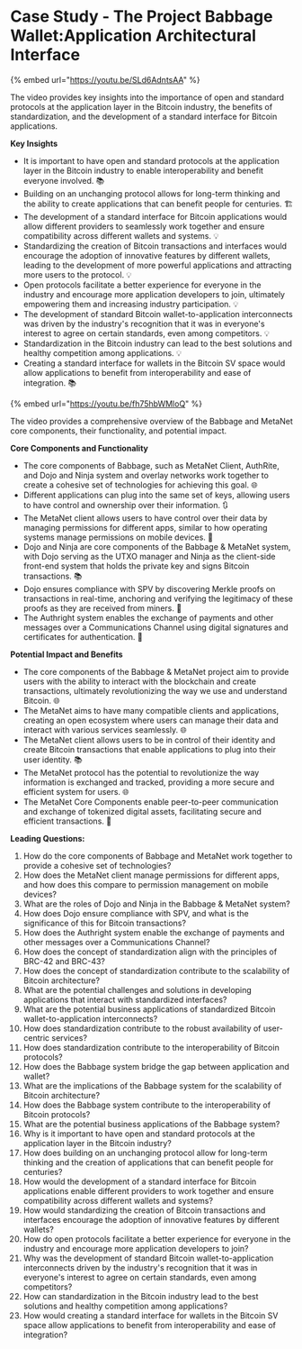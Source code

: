 # Case Study - The Project Babbage Wallet:Application Architectural Interface

{% embed url="https://youtu.be/SLd6AdntsAA" %}

The video provides key insights into the importance of open and standard protocols at the application layer in the Bitcoin industry, the benefits of standardization, and the development of a standard interface for Bitcoin applications.

**Key Insights**

* It is important to have open and standard protocols at the application layer in the Bitcoin industry to enable interoperability and benefit everyone involved. 📚
* Building on an unchanging protocol allows for long-term thinking and the ability to create applications that can benefit people for centuries. 🏗️
* The development of a standard interface for Bitcoin applications would allow different providers to seamlessly work together and ensure compatibility across different wallets and systems. 💡
* Standardizing the creation of Bitcoin transactions and interfaces would encourage the adoption of innovative features by different wallets, leading to the development of more powerful applications and attracting more users to the protocol. 💡
* Open protocols facilitate a better experience for everyone in the industry and encourage more application developers to join, ultimately empowering them and increasing industry participation. 💡
* The development of standard Bitcoin wallet-to-application interconnects was driven by the industry's recognition that it was in everyone's interest to agree on certain standards, even among competitors. 💡
* Standardization in the Bitcoin industry can lead to the best solutions and healthy competition among applications. 💡
* Creating a standard interface for wallets in the Bitcoin SV space would allow applications to benefit from interoperability and ease of integration. 📚

{% embed url="https://youtu.be/fh75hbWMloQ" %}

The video provides a comprehensive overview of the Babbage and MetaNet core components, their functionality, and potential impact.

**Core Components and Functionality**

* The core components of Babbage, such as MetaNet Client, AuthRite, and Dojo and Ninja system and overlay networks work together to create a cohesive set of technologies for achieving this goal. 🌐
* Different applications can plug into the same set of keys, allowing users to have control and ownership over their information. 🔃
* The MetaNet client allows users to have control over their data by managing permissions for different apps, similar to how operating systems manage permissions on mobile devices. 📱
* Dojo and Ninja are core components of the Babbage & MetaNet system, with Dojo serving as the UTXO manager and Ninja as the client-side front-end system that holds the private key and signs Bitcoin transactions. 📚
* Dojo ensures compliance with SPV by discovering Merkle proofs on transactions in real-time, anchoring and verifying the legitimacy of these proofs as they are received from miners. 🔧
* The Authright system enables the exchange of payments and other messages over a Communications Channel using digital signatures and certificates for authentication. 💱

**Potential Impact and Benefits**

* The core components of the Babbage & MetaNet project aim to provide users with the ability to interact with the blockchain and create transactions, ultimately revolutionizing the way we use and understand Bitcoin. 🌐
* The MetaNet aims to have many compatible clients and applications, creating an open ecosystem where users can manage their data and interact with various services seamlessly. 🌐
* The MetaNet client allows users to be in control of their identity and create Bitcoin transactions that enable applications to plug into their user identity. 📚
* The MetaNet protocol has the potential to revolutionize the way information is exchanged and tracked, providing a more secure and efficient system for users. 🌐
* The MetaNet Core Components enable peer-to-peer communication and exchange of tokenized digital assets, facilitating secure and efficient transactions. 💬

**Leading Questions:**

1. How do the core components of Babbage and MetaNet work together to provide a cohesive set of technologies?
2. How does the MetaNet client manage permissions for different apps, and how does this compare to permission management on mobile devices?
3. What are the roles of Dojo and Ninja in the Babbage & MetaNet system?
4. How does Dojo ensure compliance with SPV, and what is the significance of this for Bitcoin transactions?
5. How does the Authright system enable the exchange of payments and other messages over a Communications Channel?
6. How does the concept of standardization align with the principles of BRC-42 and BRC-43?
7. How does the concept of standardization contribute to the scalability of Bitcoin architecture?
8. What are the potential challenges and solutions in developing applications that interact with standardized interfaces?
9. What are the potential business applications of standardized Bitcoin wallet-to-application interconnects?
10. How does standardization contribute to the robust availability of user-centric services?
11. How does standardization contribute to the interoperability of Bitcoin protocols?
12. How does the Babbage system bridge the gap between application and wallet?
13. What are the implications of the Babbage system for the scalability of Bitcoin architecture?
14. How does the Babbage system contribute to the interoperability of Bitcoin protocols?
15. What are the potential business applications of the Babbage system?
16. Why is it important to have open and standard protocols at the application layer in the Bitcoin industry?
17. How does building on an unchanging protocol allow for long-term thinking and the creation of applications that can benefit people for centuries?
18. How would the development of a standard interface for Bitcoin applications enable different providers to work together and ensure compatibility across different wallets and systems?
19. How would standardizing the creation of Bitcoin transactions and interfaces encourage the adoption of innovative features by different wallets?
20. How do open protocols facilitate a better experience for everyone in the industry and encourage more application developers to join?
21. Why was the development of standard Bitcoin wallet-to-application interconnects driven by the industry's recognition that it was in everyone's interest to agree on certain standards, even among competitors?
22. How can standardization in the Bitcoin industry lead to the best solutions and healthy competition among applications?
23. How would creating a standard interface for wallets in the Bitcoin SV space allow applications to benefit from interoperability and ease of integration?
